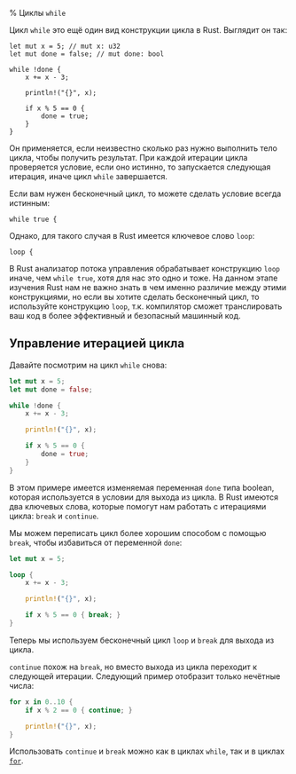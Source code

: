 % Циклы `while`

Цикл `while` это ещё один вид конструкции цикла в Rust. Выглядит он так:

```{rust}
let mut x = 5; // mut x: u32
let mut done = false; // mut done: bool

while !done {
    x += x - 3;

    println!("{}", x);

    if x % 5 == 0 {
        done = true;
    }
}
```

Он применяется, если неизвестно сколько раз нужно выполнить тело цикла,
чтобы получить результат. При каждой итерации цикла проверяется условие, если оно
истинно, то запускается следующая итерация, иначе цикл `while` завершается.

Если вам нужен бесконечный цикл, то можете сделать условие всегда истинным:

```rust,ignore
while true {
```

Однако, для такого случая в Rust имеется ключевое слово `loop`:

```rust,ignore
loop {
```

В Rust анализатор потока управления обрабатывает конструкцию `loop` иначе, чем
`while true`, хотя для нас это одно и тоже. На данном этапе изучения Rust нам не
важно знать в чем именно различие между этими конструкциями, но если вы хотите
сделать бесконечный цикл, то используйте конструкцию `loop`, т.к. компилятор
сможет транслировать ваш код в более эффективный и безопасный машинный код.

## Управление итерацией цикла

Давайте посмотрим на цикл `while` снова:

```rust
let mut x = 5;
let mut done = false;

while !done {
    x += x - 3;

    println!("{}", x);

    if x % 5 == 0 {
        done = true;
    }
}
```

В этом примере имеется изменяемая переменная `done` типа boolean, которая
используется в условии для выхода из цикла. В Rust имеются два ключевых слова,
которые помогут нам работать с итерациями цикла: `break` и `continue`.

Мы можем переписать цикл более хорошим способом с помощью `break`, чтобы 
избавиться от переменной `done`:

```rust
let mut x = 5;

loop {
    x += x - 3;

    println!("{}", x);

    if x % 5 == 0 { break; }
}
```

Теперь мы используем бесконечный цикл `loop` и `break` для выхода из цикла.

`continue` похож на `break`, но вместо выхода из цикла переходит к следующей
итерации. Следующий пример отобразит только нечётные числа:

```rust
for x in 0..10 {
    if x % 2 == 0 { continue; }

    println!("{}", x);
}
```

Использовать `continue` и `break` можно как в циклах `while`, так и в циклах
[`for`][for].

[for]: for-loops.html
